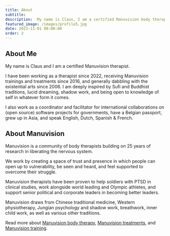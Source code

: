 ```yaml
---
title: About
subtitle: 
description:  My name is Claus, I am a certified Manuvision body therapist, and look forward to meeting you.
featured_image: /images/profile5.jpg
date: 2023-11-01 00:00:00
order: 3
---
```


## About Me

My name is Claus and I am a certified Manuvision therapist.

I have been working as a therapist since 2022, receiving Manuvision trainings and treatments since 2016, and generally dabbling with the existential arts since 2006.
I am deeply inspired by Sufi and Buddhist traditions, lucid dreaming, shadow work, and being open to knowledge of self in whatever form it comes. 

I also work as a coordinator and facilitator for international collaborations on (open source) software projects for governments, have a Belgian passport, grew up in Asia, and speak English, Dutch, Spanish & French.

## About Manuvision

Manuvision is a community of body therapists building on 25 years of research in liberating the nervous system. 

We work by creating a space of trust and presence in which people can open up to vulnerability, be seen and heard, and feel supported to overcome their struggle.

Manuvision therapists have been proven to help soldiers with PTSD in clinical studies, work alongside world leading and Olympic athletes, and support senior political and corporate leaders in becoming better leaders. 

Manuvision draws from Chinese traditional medicine, Western physiotherapy, Jungian psychology and shadow work, breathwork, inner child work, as well as various other traditions. 

Read more about [Manuvision body therapy](https://manuvision-dk.translate.goog/om-manuvision/?_x_tr_sl=da&_x_tr_tl=en&_x_tr_hl=en-US&_x_tr_pto=wapp), [Manuvision treatments](https://manuvision-dk.translate.goog/hvad-er-kropsterapi/?_x_tr_sl=da&_x_tr_tl=en&_x_tr_hl=en-US&_x_tr_pto=wapp), and [Manuvision training](https://manuvision-dk.translate.goog/traening/hvad-er-manuvision-traening/?_x_tr_sl=da&_x_tr_tl=en&_x_tr_hl=en-US&_x_tr_pto=wapp).